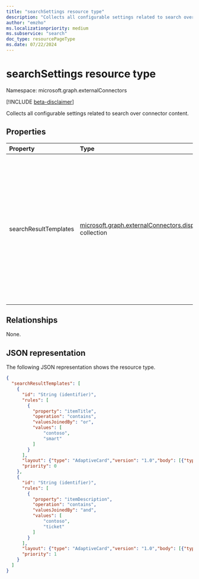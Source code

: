 ```yaml
---
title: "searchSettings resource type"
description: "Collects all configurable settings related to search over connector content."
author: "emzho"
ms.localizationpriority: medium
ms.subservice: "search"
doc_type: resourcePageType
ms.date: 07/22/2024
---
```


# searchSettings resource type

Namespace: microsoft.graph.externalConnectors

[!INCLUDE [beta-disclaimer](../../includes/beta-disclaimer.md)]

Collects all configurable settings related to search over connector content.

## Properties
|Property|Type|Description|
|:---|:---|:---|
|searchResultTemplates|[microsoft.graph.externalConnectors.displayTemplate](../resources/externalconnectors-displaytemplate.md) collection|Enables the developer to define the appearance of the content and configure conditions that dictate when the template should be displayed. Maximum of 2 search result templates per connection.|

## Relationships
None.

## JSON representation
The following JSON representation shows the resource type.
<!-- {
  "blockType": "resource",
  "@odata.type": "microsoft.graph.externalConnectors.searchSettings"
}
-->
``` json
{
  "searchResultTemplates": [
    {
      "id": "String (identifier)",
      "rules": [
        {
          "property": "itemTitle",
          "operation": "contains",
          "valuesJoinedBy": "or",
          "values": [
              "contoso",
              "smart"
          ]
        }
      ],
      "layout": {"type": "AdaptiveCard","version": "1.0","body": [{"type": "TextBlock","text": "A contoso ticket."}]},
      "priority": 0
    },
    {
      "id": "String (identifier)",
      "rules": [
        {
          "property": "itemDescription",
          "operation": "contains",
          "valuesJoinedBy": "and",
          "values": [
              "contoso",
              "ticket"
          ]
        }
      ],
      "layout": {"type": "AdaptiveCard","version": "1.0","body": [{"type": "TextBlock","text": "A contoso ticket."}]},
      "priority": 1
    }
  ]
}
```

